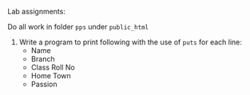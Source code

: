 Lab assignments:

Do all work in folder `pps` under `public_html`


1. Write a program to print following with the use of `puts` for each line:
    - Name
    - Branch
    - Class Roll No
    - Home Town
    - Passion
